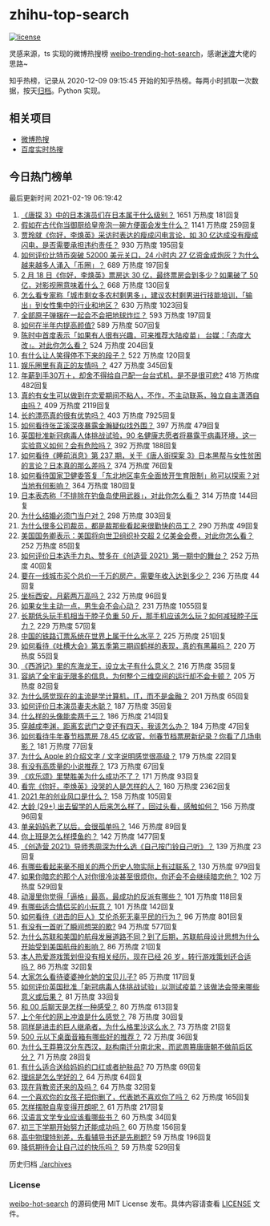 # zhihu-top-search

[![license](https://img.shields.io/github/license/Arrackisarookie/zhihu-top-search)](https://github.com/Arrackisarookie/zhihu-top-search/blob/master/LICENSE)

灵感来源，ts 实现的微博热搜榜 [weibo-trending-hot-search](https://github.com/justjavac/weibo-trending-hot-search)，感谢[迷渡](https://github.com/justjavac)大佬的思路~

知乎热榜，记录从 2020-12-09 09:15:45 开始的知乎热榜。每两小时抓取一次数据，按天[归档](./archives)。Python 实现。

## 相关项目
+ [微博热搜](https://github.com/Arrackisarookie/weibo-hot-search)
+ [百度实时热搜](https://github.com/Arrackisarookie/baidu-hot-search)

## 今日热门榜单

<!-- Rank Begin -->

最后更新时间 2021-02-19 06:19:42

1. [《唐探 3》中的日本演员们在日本属于什么级别？](https://www.zhihu.com/question/444896076) 1651 万热度 181回复
1. [假如在古代你当御厨给皇帝泡一碗方便面会发生什么？](https://www.zhihu.com/question/396487713) 1141 万热度 259回复
1. [贾玲就《你好，李焕英》采访时表达的瘦成闪电言论，如 30 亿达成没有瘦成闪电，是否需要承担违约责任？](https://www.zhihu.com/question/445021851) 930 万热度 195回复
1. [如何评价比特币突破 52000 美元关口，24 小时内 27 亿资金成炮灰？为什么越来越多人涌入「币圈」？](https://www.zhihu.com/question/444989200) 689 万热度 197回复
1. [2 月 18 日《你好，李焕英》票房达 30 亿，最终票房会到多少？如果破了 50 亿，对影视圈意味着什么？](https://www.zhihu.com/question/444889605) 668 万热度 130回复
1. [怎么看专家称「城市剩女多农村剩男多」，建议农村剩男进行技能培训，「输出」到女性集中的行业和地区？](https://www.zhihu.com/question/444575788) 630 万热度 1023回复
1. [全部原子弹捆在一起会不会把地球炸烂？](https://www.zhihu.com/question/444379946) 593 万热度 197回复
1. [如何在半年内提高颜值?](https://www.zhihu.com/question/302545858) 589 万热度 507回复
1. [陈时中首度表示「如果有人很有兴趣，可来推荐大陆疫苗」 台媒：「态度大改」。对此你怎么看？](https://www.zhihu.com/question/444830749) 524 万热度 204回复
1. [有什么让人笑得停不下来的段子？](https://www.zhihu.com/question/442478358) 522 万热度 120回复
1. [娱乐圈里有真正的友情吗 ？](https://www.zhihu.com/question/31189060) 427 万热度 345回复
1. [年薪到手30万＋，却舍不得给自己配一台台式机，是不是很可悲?](https://www.zhihu.com/question/440113043) 418 万热度 482回复
1. [真的有女生可以做到在恋爱期间不粘人，不作，不主动联系，独立自主潇洒自由吗？](https://www.zhihu.com/question/298587012) 409 万热度 2119回复
1. [长的漂亮真的很有优势吗？](https://www.zhihu.com/question/301105442) 403 万热度 7925回复
1. [如何看待张芷溪深夜暴露金瀚疑似找外围？](https://www.zhihu.com/question/444964233) 397 万热度 479回复
1. [英国批准新冠病毒人体挑战试验，90 名健康志愿者将暴露于病毒环境，这一实验意义如何？会有危险吗？](https://www.zhihu.com/question/444983504) 392 万热度 188回复
1. [如何看待《睡前消息》第 237 期，关于《唐人街探案 3》日本黑帮与女性贫困的言论？日本真的那么差吗？](https://www.zhihu.com/question/444974542) 374 万热度 76回复
1. [如何看待国家卫健委答复「东北地区率先全面放开生育限制」称可以探索？对当地有何影响？](https://www.zhihu.com/question/445095765) 364 万热度 180回复
1. [日本表态称「不排除在钓鱼岛使用武器」，对此你怎么看？](https://www.zhihu.com/question/444983809) 314 万热度 144回复
1. [为什么结婚必须门当户对？](https://www.zhihu.com/question/440580780) 298 万热度 303回复
1. [为什么很多公司裁员，都是裁那些看起来很勤快的员工？](https://www.zhihu.com/question/436741729) 290 万热度 49回复
1. [美国国务卿表示：美国将向世卫组织补交超 2 亿美金会费，对此你怎么看？](https://www.zhihu.com/question/444980627) 252 万热度 85回复
1. [如何评价日本选手力丸、赞多在《创造营 2021》第一期中的舞台？](https://www.zhihu.com/question/444907410) 252 万热度 40回复
1. [要在一线城市买个总价一千万的房产，需要年收入达到多少？](https://www.zhihu.com/question/443381012) 236 万热度 44回复
1. [坐标西安，月薪两万高吗？](https://www.zhihu.com/question/440777678) 232 万热度 96回复
1. [如果女生主动一点，男生会不会心动？](https://www.zhihu.com/question/432129590) 231 万热度 1055回复
1. [长期低头玩手机相当于脖子负重 50 斤，那手机应该怎么玩？如何减轻脖子压力？](https://www.zhihu.com/question/445006859) 229 万热度 57回复
1. [中国的铁路订票系统在世界上属于什么水平？](https://www.zhihu.com/question/315887668) 225 万热度 251回复
1. [如何看待《吐槽大会》第五季第三期阎鹤祥的表现，真的有黑幕吗？](https://www.zhihu.com/question/444542424) 220 万热度 55回复
1. [《西游记》里的东海龙王，设立太子有什么意义？](https://www.zhihu.com/question/444865119) 216 万热度 35回复
1. [容纳了全宇宙无限多的信息，为何整个三维空间的运行却不会卡顿？](https://www.zhihu.com/question/444805523) 205 万热度 82回复
1. [为什么感觉现在的主流是学计算机，IT，而不是金融？](https://www.zhihu.com/question/444288715) 201 万热度 65回复
1. [如何评价日本演员妻夫木聪？](https://www.zhihu.com/question/39853510) 187 万热度 35回复
1. [什么样的头像能卖两千三？](https://www.zhihu.com/question/395702944) 186 万热度 214回复
1. [穿越成李渊，距离玄武门之变还有四天，我该怎么办？](https://www.zhihu.com/question/444826848) 184 万热度 47回复
1. [如何看待牛年春节档票房 78.45 亿收官，创春节档票房新纪录？你看了几场电影？](https://www.zhihu.com/question/444973852) 181 万热度 77回复
1. [为什么 Apple 的介绍文字 / 文字说明感觉很高级？](https://www.zhihu.com/question/444584222) 179 万热度 22回复
1. [有没有高质量的小说推荐？](https://www.zhihu.com/question/443856474) 173 万热度 67回复
1. [《欢乐颂》里樊胜美为什么成功不了？](https://www.zhihu.com/question/44713226) 171 万热度 93回复
1. [看完《你好，李焕英》没哭的人是怎样的人？](https://www.zhihu.com/question/444609982) 160 万热度 2362回复
1. [2021 年的创业风口是什么？](https://www.zhihu.com/question/368844149) 158 万热度 105回复
1. [大龄 (29+) 出去留学的人后来怎么样了，回过头看，感触如何？](https://www.zhihu.com/question/274185995) 156 万热度 96回复
1. [单亲妈妈老了以后，会很孤单吗？](https://www.zhihu.com/question/444444572) 146 万热度 89回复
1. [你上班是怎么样摸鱼的？](https://www.zhihu.com/question/340253665) 142 万热度 1477回复
1. [《创造营 2021》导师秀周深为什么选《自己按门铃自己听》？](https://www.zhihu.com/question/444873114) 139 万热度 23回复
1. [有哪些看起来毫不相关的两个历史人物实际上有过联系？](https://www.zhihu.com/question/392281921) 130 万热度 979回复
1. [如果你暗恋的那个人对你很冷淡甚至很烦你，你还会不会继续暗恋他？](https://www.zhihu.com/question/443164315) 102 万热度 529回复
1. [动漫里你觉得「逼格」最高，最成功的反派有哪些？](https://www.zhihu.com/question/439393316) 101 万热度 118回复
1. [有哪些适合情侣买的小玩意？](https://www.zhihu.com/question/23720253) 101 万热度 142回复
1. [如何看待《进击的巨人》艾伦杀死无辜平民的行为？](https://www.zhihu.com/question/439947843) 96 万热度 801回复
1. [有没有一首听了瞬间想哭的歌?](https://www.zhihu.com/question/441430002) 94 万热度 577回复
1. [为什么苏联和美国的航母发展道路不同？到了后期，苏联航母设计思想为什么开始受到美国航母的影响？](https://www.zhihu.com/question/21484679) 86 万热度 21回复
1. [本人热爱游戏策划但没有相关经历，现在已经 26 岁，转行游戏策划还合适吗？](https://www.zhihu.com/question/373914422) 86 万热度 32回复
1. [大家怎么看待婆婆神化她的宝贝儿子?](https://www.zhihu.com/question/420471144) 85 万热度 117回复
1. [如何评价英国批准「新冠病毒人体挑战试验」以测试疫苗？该做法会带来哪些意义或后果？](https://www.zhihu.com/question/444986163) 81 万热度 33回复
1. [和 00 后聊天是怎样一种感受？](https://www.zhihu.com/question/35123394) 80 万热度 613回复
1. [上个年代的网上冲浪是什么感觉？](https://www.zhihu.com/question/444601225) 78 万热度 30回复
1. [同样是进击的巨人继承者，为什么格里沙这么水？](https://www.zhihu.com/question/440014252) 73 万热度 21回复
1. [500 元以下桌面音箱有哪些好的推荐？](https://www.zhihu.com/question/19909113) 72 万热度 36回复
1. [为什么王莽篡汉分东西汉，赵构南迁分南北宋，而武周篡唐唐朝不做前后区分？](https://www.zhihu.com/question/444401463) 71 万热度 28回复
1. [有什么适合送给妈妈的口红或者护肤品?](https://www.zhihu.com/question/311082622) 70 万热度 69回复
1. [理综是怎么学好的？](https://www.zhihu.com/question/384748313) 64 万热度 64回复
1. [现在背教资还来的及吗？](https://www.zhihu.com/question/444496572) 64 万热度 32回复
1. [一个喜欢你的女孩子把你删了，代表她不喜欢你了吗？](https://www.zhihu.com/question/444472072) 62 万热度 165回复
1. [怎样摆脱自卑变得开朗呢？](https://www.zhihu.com/question/443991637) 61 万热度 217回复
1. [汉语言文学专业应该看哪些书？](https://www.zhihu.com/question/264166666) 60 万热度 34回复
1. [初三下学期开始努力还能成功吗？](https://www.zhihu.com/question/444553593) 60 万热度 156回复
1. [高中物理特别差，先看辅导书还是先刷题?](https://www.zhihu.com/question/375722639) 59 万热度 196回复
1. [降低期待会让自己过的快乐吗？](https://www.zhihu.com/question/441203235) 59 万热度 529回复
<!-- Rank End -->

历史归档 [./archives](./archives)

### License

[weibo-hot-search](https://github.com/Arrackisarookie/zhihu-top-search) 的源码使用 MIT License 发布。具体内容请查看 [LICENSE](./LICENSE) 文件。
